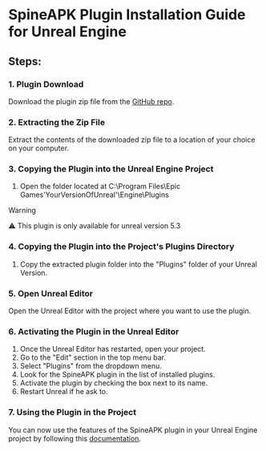 # SpineAPK Plugin Installation Guide for Unreal Engine

## Steps:

### 1. Plugin Download

Download the plugin zip file from the [GitHub repo](https://github.com/Shorssaud/ExampleGamesSpine/releases).

### 2. Extracting the Zip File

Extract the contents of the downloaded zip file to a location of your choice on your computer.

### 3. Copying the Plugin into the Unreal Engine Project

1. Open the folder located at C:\Program Files\Epic Games\'YourVersionOfUnreal'\Engine\Plugins

> [!WARNING]  
⚠️ This plugin is only available for unreal version 5.3

### 4. Copying the Plugin into the Project's Plugins Directory

1. Copy the extracted plugin folder into the "Plugins" folder of your Unreal Version.

### 5. Open Unreal Editor

Open the Unreal Editor with the project where you want to use the plugin.

### 6. Activating the Plugin in the Unreal Editor

1. Once the Unreal Editor has restarted, open your project.
2. Go to the "Edit" section in the top menu bar.
3. Select "Plugins" from the dropdown menu.
4. Look for the SpineAPK plugin in the list of installed plugins.
5. Activate the plugin by checking the box next to its name.
6. Restart Unreal if he ask to.

### 7. Using the Plugin in the Project

You can now use the features of the SpineAPK plugin in your Unreal Engine project by following this [documentation](https://github.com/Shorssaud/ExampleGamesSpine/blob/main/UnrealGame/Documentation/UnrealPluginDocumentation.md).

